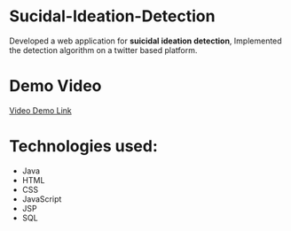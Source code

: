 # Sucidal-Ideation-Detection
Developed a web application for <b>suicidal ideation detection</b>, Implemented the detection algorithm on a twitter based platform.

# Demo Video
[Video Demo Link](https://drive.google.com/file/d/1vPrzUUbmTTgU43ZKuMYQWArTqBHCN8rz/view?usp=sharing)

# Technologies used:
<ul>
  <li>Java</li>
  <li>HTML</li>
  <li>CSS</li>
  <li>JavaScript</li>
  <li>JSP</li>
  <li>SQL</li>
</ul>
